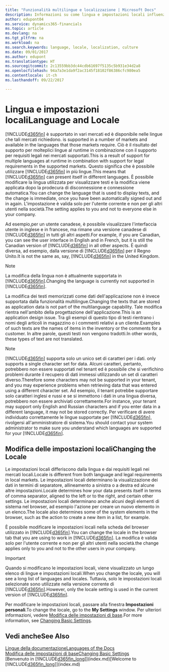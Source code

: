 ```yaml
---
title: "Funzionalità multilingue e localizzazione | Microsoft Docs"
description: Informazioni su come lingua e impostazioni locali influenzano l'esperienza utente in Dynamics 365.
author: edupont04
ms.service: dynamics365-financials
ms.topic: article
ms.devlang: na
ms.tgt_pltfrm: na
ms.workload: na
ms.search.keywords: language, locale, localization, culture
ms.date: 09/01/2017
ms.author: edupont
ms.translationtype: HT
ms.sourcegitcommit: 2c13559bb3dc44cdb61697f5135c5b931e34d2a8
ms.openlocfilehash: 94a7a3e1da9f2ac3145f18102f86386cfc980ea5
ms.contentlocale: it-ch
ms.lasthandoff: 09/22/2017

---
```

# <a name="language-and-locale"></a><span data-ttu-id="d796c-103">Lingua e impostazioni locali</span><span class="sxs-lookup"><span data-stu-id="d796c-103">Language and Locale</span></span>
[!INCLUDE[d365fin](includes/d365fin_md.md)]<span data-ttu-id="d796c-104"> è supportato in vari mercati ed è disponibile nelle lingue che tali mercati richiedono.</span><span class="sxs-lookup"><span data-stu-id="d796c-104"> is supported in a number of markets and available in the languages that those markets require.</span></span> <span data-ttu-id="d796c-105">Ciò è il risultato del supporto per molteplici lingue al runtime in combinazione con il supporto per requisiti legali nei mercati supportati.</span><span class="sxs-lookup"><span data-stu-id="d796c-105">This is a result of support for multiple languages at runtime in combination with support for legal requirements in the supported markets.</span></span> <span data-ttu-id="d796c-106">Questo significa che è possibile utilizzare [!INCLUDE[d365fin](includes/d365fin_md.md)] in più lingue.</span><span class="sxs-lookup"><span data-stu-id="d796c-106">This means that [!INCLUDE[d365fin](includes/d365fin_md.md)] can present itself in different languages.</span></span> <span data-ttu-id="d796c-107">È possibile modificare la lingua utilizzata per visualizzare testi e la modifica viene applicata dopo la prodecura di disconnessione e connessione automatica.</span><span class="sxs-lookup"><span data-stu-id="d796c-107">You can change the language that is used to display texts, and the change is immediate, once you have been automatically signed out and in again.</span></span> <span data-ttu-id="d796c-108">L'impostazione è valida solo per l'utente corrente e non per gli altri utenti nella società.</span><span class="sxs-lookup"><span data-stu-id="d796c-108">The setting applies to you and not to everyone else in your company.</span></span>  

<span data-ttu-id="d796c-109">Ad esempio,per un utente canadese, è possibile visualizzare l'interfaccia utente in inglese e in francese, ma rimane una versione canadese di [!INCLUDE[d365fin](includes/d365fin_md.md)] in tutti gli altri aspetti.</span><span class="sxs-lookup"><span data-stu-id="d796c-109">For example, if you are Canadian, you can see the user interface in English and in French, but it is still the Canadian version of [!INCLUDE[d365fin](includes/d365fin_md.md)] in all other aspects.</span></span> <span data-ttu-id="d796c-110">È quindi diversa, ad esempio, dalla versione di [!INCLUDE[d365fin](includes/d365fin_md.md)] per il Regno Unito.</span><span class="sxs-lookup"><span data-stu-id="d796c-110">It is not the same as, say, [!INCLUDE[d365fin](includes/d365fin_md.md)] in the United Kingdom.</span></span>  

> [!NOTE]  
>  <span data-ttu-id="d796c-111">La modifica della lingua non è attualmente supportata in [!INCLUDE[d365fin](includes/d365fin_md.md)].</span><span class="sxs-lookup"><span data-stu-id="d796c-111">Changing the language is currently not supported in [!INCLUDE[d365fin](includes/d365fin_md.md)].</span></span>

<span data-ttu-id="d796c-112">La modifica dei testi memorizzati come dati dell'applicazione non è invece supportata dalla funzionalità multilingue.</span><span class="sxs-lookup"><span data-stu-id="d796c-112">Changing the texts that are stored as application data is not part of the multilanguage capability.</span></span> <span data-ttu-id="d796c-113">Tale modifica rientra nell'ambito della progettazione dell'applicazione.</span><span class="sxs-lookup"><span data-stu-id="d796c-113">This is an application design issue.</span></span> <span data-ttu-id="d796c-114">Tra gli esempi di questo tipo di testi rientrano i nomi degli articoli in magazzino o i commenti relativi a un cliente.</span><span class="sxs-lookup"><span data-stu-id="d796c-114">Examples of such texts are the names of items in the inventory or the comments for a customer.</span></span> <span data-ttu-id="d796c-115">In altre parole, questi testi non vengono tradotti.</span><span class="sxs-lookup"><span data-stu-id="d796c-115">In other words, these types of text are not translated.</span></span>  

> [!NOTE]  
>  [!INCLUDE[d365fin](includes/d365fin_md.md)]<span data-ttu-id="d796c-116"> supporta solo un unico set di caratteri per i dati.</span><span class="sxs-lookup"><span data-stu-id="d796c-116"> only supports a single character set for data.</span></span> <span data-ttu-id="d796c-117">Alcuni caratteri, pertanto, potrebbero non essere supportati nel tenant ed è possibile che si verifichino problemi durante il recupero di dati immessi utilizzando un set di caratteri diverso.</span><span class="sxs-lookup"><span data-stu-id="d796c-117">Therefore some characters may not be supported in your tenant, and you may experience problems when retrieving data that was entered using a different character set.</span></span> <span data-ttu-id="d796c-118">Ad esempio, il tenant potrebbe supportare solo caratteri inglesi e russi e se si immettono i dati in una lingua diversa, potrebbero non essere archiviati correttamente.</span><span class="sxs-lookup"><span data-stu-id="d796c-118">For instance, your tenant may support only English and Russian characters and if you enter data in a different language, it may not be stored correctly.</span></span> <span data-ttu-id="d796c-119">Per verificare di avere individuato correttamente le lingue supportate per [!INCLUDE[d365fin](includes/d365fin_md.md)], rivolgersi all'amministratore di sistema.</span><span class="sxs-lookup"><span data-stu-id="d796c-119">You should contact your system administrator to make sure you understand which languages are supported for your [!INCLUDE[d365fin](includes/d365fin_md.md)].</span></span>  

## <a name="changing-the-locale"></a><span data-ttu-id="d796c-120">Modifica delle impostazioni locali</span><span class="sxs-lookup"><span data-stu-id="d796c-120">Changing the Locale</span></span>
<span data-ttu-id="d796c-121">Le impostazioni locali differiscono dalla lingua e dai requisiti legali nei mercati locali.</span><span class="sxs-lookup"><span data-stu-id="d796c-121">Locale is different from both language and legal requirements in local markets.</span></span> <span data-ttu-id="d796c-122">Le impostazioni locali determinano la visualizzazione dei dati in termini di separatore, allineamento a sinistra o a destra ed alcune altre impostazioni.</span><span class="sxs-lookup"><span data-stu-id="d796c-122">Locale determines how your data presents itself in terms of comma separator, aligned to the left or to the right, and certain other settings.</span></span> <span data-ttu-id="d796c-123">Le impostazioni locali determinano anche alcuni degli elementi di sistema nel browser, ad esempio l'azione per creare un nuovo elemento in un elenco.</span><span class="sxs-lookup"><span data-stu-id="d796c-123">The locale also determines some of the system elements in the browser, such as the action to create a new item in a list, for example.</span></span>  

<span data-ttu-id="d796c-124">È possibile modificare le impostazioni locali nella scheda del browser utilizzato in [!INCLUDE[d365fin](includes/d365fin_md.md)].</span><span class="sxs-lookup"><span data-stu-id="d796c-124">You can change the locale in the browser tab that you are using to work in [!INCLUDE[d365fin](includes/d365fin_md.md)].</span></span> <span data-ttu-id="d796c-125">La modifica è valida solo per l'utente corrente e non per gli altri utenti nella società.</span><span class="sxs-lookup"><span data-stu-id="d796c-125">the change applies only to you and not to the other users in your company.</span></span>  

> [!IMPORTANT]  
>  <span data-ttu-id="d796c-126">Quando si modificano le impostazioni locali, viene visualizzato un lungo elenco di lingue e impostazioni locali.</span><span class="sxs-lookup"><span data-stu-id="d796c-126">When you change the locale, you will see a long list of languages and locales.</span></span> <span data-ttu-id="d796c-127">Tuttavia, solo le impostazioni locali selezionate sono utilizzate nella versione corrente di [!INCLUDE[d365fin](includes/d365fin_md.md)].</span><span class="sxs-lookup"><span data-stu-id="d796c-127">However, only the locale setting is used in the current version of [!INCLUDE[d365fin](includes/d365fin_md.md)].</span></span>  

<span data-ttu-id="d796c-128">Per modificare le impostazioni locali, passare alla finestra **Impostazioni personali**.</span><span class="sxs-lookup"><span data-stu-id="d796c-128">To change the locale, go to the **My Settings** window.</span></span> <span data-ttu-id="d796c-129">Per ulteriori informazioni, vedere [Modifica delle impostazioni di base](ui-change-basic-settings.md).</span><span class="sxs-lookup"><span data-stu-id="d796c-129">For more information, see [Changing Basic Settings](ui-change-basic-settings.md).</span></span>  

## <a name="see-also"></a><span data-ttu-id="d796c-130">Vedi anche</span><span class="sxs-lookup"><span data-stu-id="d796c-130">See Also</span></span>  
[<span data-ttu-id="d796c-131">Lingue della documentazione</span><span class="sxs-lookup"><span data-stu-id="d796c-131">Languages of the Docs</span></span>](about-languages.md)  
[<span data-ttu-id="d796c-132">Modifica delle impostazioni di base</span><span class="sxs-lookup"><span data-stu-id="d796c-132">Changing Basic Settings</span></span>](ui-change-basic-settings.md)  
<span data-ttu-id="d796c-133">[Benvenuto in [!INCLUDE[d365fin_long](includes/d365fin_long_md.md)]](index.md)</span><span class="sxs-lookup"><span data-stu-id="d796c-133">[Welcome to [!INCLUDE[d365fin_long](includes/d365fin_long_md.md)]](index.md)</span></span>  

